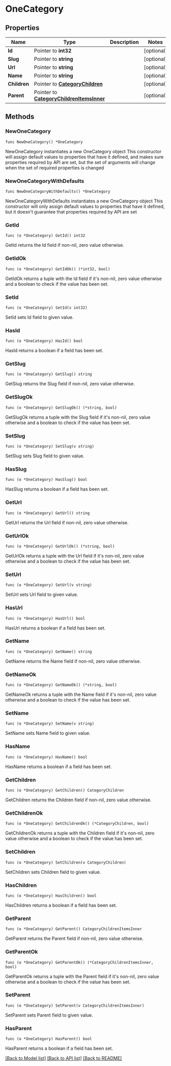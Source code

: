 # OneCategory

## Properties

Name | Type | Description | Notes
------------ | ------------- | ------------- | -------------
**Id** | Pointer to **int32** |  | [optional] 
**Slug** | Pointer to **string** |  | [optional] 
**Url** | Pointer to **string** |  | [optional] 
**Name** | Pointer to **string** |  | [optional] 
**Children** | Pointer to [**CategoryChildren**](CategoryChildren.md) |  | [optional] 
**Parent** | Pointer to [**CategoryChildrenItemsInner**](CategoryChildrenItemsInner.md) |  | [optional] 

## Methods

### NewOneCategory

`func NewOneCategory() *OneCategory`

NewOneCategory instantiates a new OneCategory object
This constructor will assign default values to properties that have it defined,
and makes sure properties required by API are set, but the set of arguments
will change when the set of required properties is changed

### NewOneCategoryWithDefaults

`func NewOneCategoryWithDefaults() *OneCategory`

NewOneCategoryWithDefaults instantiates a new OneCategory object
This constructor will only assign default values to properties that have it defined,
but it doesn't guarantee that properties required by API are set

### GetId

`func (o *OneCategory) GetId() int32`

GetId returns the Id field if non-nil, zero value otherwise.

### GetIdOk

`func (o *OneCategory) GetIdOk() (*int32, bool)`

GetIdOk returns a tuple with the Id field if it's non-nil, zero value otherwise
and a boolean to check if the value has been set.

### SetId

`func (o *OneCategory) SetId(v int32)`

SetId sets Id field to given value.

### HasId

`func (o *OneCategory) HasId() bool`

HasId returns a boolean if a field has been set.

### GetSlug

`func (o *OneCategory) GetSlug() string`

GetSlug returns the Slug field if non-nil, zero value otherwise.

### GetSlugOk

`func (o *OneCategory) GetSlugOk() (*string, bool)`

GetSlugOk returns a tuple with the Slug field if it's non-nil, zero value otherwise
and a boolean to check if the value has been set.

### SetSlug

`func (o *OneCategory) SetSlug(v string)`

SetSlug sets Slug field to given value.

### HasSlug

`func (o *OneCategory) HasSlug() bool`

HasSlug returns a boolean if a field has been set.

### GetUrl

`func (o *OneCategory) GetUrl() string`

GetUrl returns the Url field if non-nil, zero value otherwise.

### GetUrlOk

`func (o *OneCategory) GetUrlOk() (*string, bool)`

GetUrlOk returns a tuple with the Url field if it's non-nil, zero value otherwise
and a boolean to check if the value has been set.

### SetUrl

`func (o *OneCategory) SetUrl(v string)`

SetUrl sets Url field to given value.

### HasUrl

`func (o *OneCategory) HasUrl() bool`

HasUrl returns a boolean if a field has been set.

### GetName

`func (o *OneCategory) GetName() string`

GetName returns the Name field if non-nil, zero value otherwise.

### GetNameOk

`func (o *OneCategory) GetNameOk() (*string, bool)`

GetNameOk returns a tuple with the Name field if it's non-nil, zero value otherwise
and a boolean to check if the value has been set.

### SetName

`func (o *OneCategory) SetName(v string)`

SetName sets Name field to given value.

### HasName

`func (o *OneCategory) HasName() bool`

HasName returns a boolean if a field has been set.

### GetChildren

`func (o *OneCategory) GetChildren() CategoryChildren`

GetChildren returns the Children field if non-nil, zero value otherwise.

### GetChildrenOk

`func (o *OneCategory) GetChildrenOk() (*CategoryChildren, bool)`

GetChildrenOk returns a tuple with the Children field if it's non-nil, zero value otherwise
and a boolean to check if the value has been set.

### SetChildren

`func (o *OneCategory) SetChildren(v CategoryChildren)`

SetChildren sets Children field to given value.

### HasChildren

`func (o *OneCategory) HasChildren() bool`

HasChildren returns a boolean if a field has been set.

### GetParent

`func (o *OneCategory) GetParent() CategoryChildrenItemsInner`

GetParent returns the Parent field if non-nil, zero value otherwise.

### GetParentOk

`func (o *OneCategory) GetParentOk() (*CategoryChildrenItemsInner, bool)`

GetParentOk returns a tuple with the Parent field if it's non-nil, zero value otherwise
and a boolean to check if the value has been set.

### SetParent

`func (o *OneCategory) SetParent(v CategoryChildrenItemsInner)`

SetParent sets Parent field to given value.

### HasParent

`func (o *OneCategory) HasParent() bool`

HasParent returns a boolean if a field has been set.


[[Back to Model list]](../README.md#documentation-for-models) [[Back to API list]](../README.md#documentation-for-api-endpoints) [[Back to README]](../README.md)


